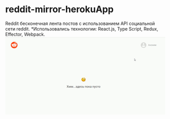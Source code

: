 # reddit-mirror-herokuApp
Reddit бесконечная лента постов с использованием API социальной сети reddit.
*Использовались технологии: React.js, Type Script, Redux, Effector, Webpack.
![image](https://github.com/Alekseyshing/reddit-mirror-herokuApp/blob/main/src/assets/images/reddit-mirror.gif)
